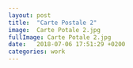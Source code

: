 ```yaml
---
layout: post
title:  "Carte Postale 2"
image:  Carte Potale 2.jpg
fullImage: Carte Potale 2.jpg
date:   2018-07-06 17:51:29 +0200
categories: work
---
```



